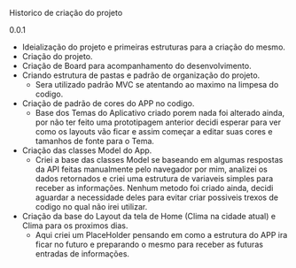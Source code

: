 Historico de criação do projeto

0.0.1
* Ideialização do projeto e primeiras estruturas para a criação do mesmo.
* Criação do projeto.
* Criação de Board para acompanhamento do desenvolvimento.
* Criando estrutura de pastas e padrão de organização do projeto.
    * Sera utilizado padrão MVC se atentando ao maximo na limpesa do codigo.
* Criação de padrão de cores do APP no codigo.
    * Base dos Temas do Aplicativo criado porem nada foi alterado ainda, por não ter feito uma prototipagem anterior decidi esperar para ver como os layouts vão ficar e assim começar a editar suas cores e tamanhos de fonte para o Tema.
* Criação das classes Model do App.
    * Criei a base das classes Model se baseando em algumas respostas da API feitas manualmente pelo navegador por mim, analizei os dados retornados e criei uma estrutura de variaveis simples para receber as informações. Nenhum metodo foi criado ainda, decidi aguardar a necessidade deles para evitar criar possiveis trexos de codigo no qual não irei utilizar.
* Criação da base do Layout da tela de Home (Clima na cidade atual) e Clima para os proximos dias.
    * Aqui criei um PlaceHolder pensando em como a estrutura do APP ira ficar no futuro e preparando o mesmo para receber as futuras entradas de informações.